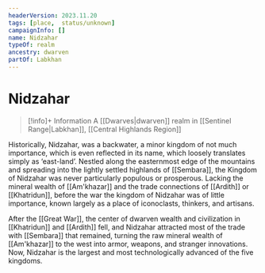 ```yaml
---
headerVersion: 2023.11.20
tags: [place,  status/unknown]
campaignInfo: []
name: Nidzahar
typeOf: realm
ancestry: dwarven
partOf: Labkhan
---
```

# Nidzahar
>[!info]+ Information
> A [[Dwarves|dwarven]] realm in [[Sentinel Range|Labkhan]], [[Central Highlands Region]]

Historically, Nidzahar, was a backwater, a minor kingdom of not much importance, which is even reflected in its name, which loosely translates simply as ‘east-land’. Nestled along the easternmost edge of the mountains and spreading into the lightly settled highlands of [[Sembara]], the Kingdom of Nidzahar was never particularly populous or prosperous. Lacking the mineral wealth of [[Am'khazar]] and the trade connections of [[Ardith]] or [[Khatridun]], before the war the kingdom of Nidzahar was of little importance, known largely as a place of iconoclasts, thinkers, and artisans. 

After the [[Great War]], the center of dwarven wealth and civilization in [[Khatridun]] and [[Ardith]] fell, and Nidzahar attracted most of the trade with [[Sembara]] that remained, turning the raw mineral wealth of [[Am'khazar]] to the west into armor, weapons, and stranger innovations. Now, Nidzahar is the largest and most technologically advanced of the five kingdoms.